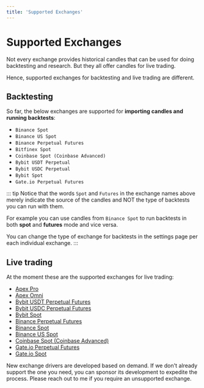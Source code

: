 ```yaml
---
title: 'Supported Exchanges'
---
```


# Supported Exchanges

Not every exchange provides historical candles that can be used for doing backtesting and research. But they all offer candles for live trading.

Hence, supported exchanges for backtesting and live trading are different.

## Backtesting

So far, the below exchanges are supported for **importing candles and running backtests**:

-   `Binance Spot`
-   `Binance US Spot`
-   `Binance Perpetual Futures`
-   `Bitfinex Spot`
-   `Coinbase Spot (Coinbase Advanced)`
-   `Bybit USDT Perpetual`
-   `Bybit USDC Perpetual`
-   `Bybit Spot`
-   `Gate.io Perpetual Futures`

::: tip
Notice that the words `Spot` and `Futures` in the exchange names above merely indicate the source of the candles and NOT the type of backtests you can run with them.

For example you can use candles from `Binance Spot` to run backtests in both **spot** and **futures** mode and vice versa.

You can change the type of exchange for backtests in the settings page per each individual exchange.
:::

## Live trading

At the moment these are the supported exchanges for live trading:

-   [Apex Pro](https://jesse.trade/apex)
-   [Apex Omni](https://jesse.trade/apex)
-   [Bybit USDT Perpetual Futures](https://jesse.trade/bybit)
-   [Bybit USDC Perpetual Futures](https://jesse.trade/bybit)
-   [Bybit Spot](https://jesse.trade/bybit)
-   [Binance Perpetual Futures](https://www.binance.com/en/futures/BTCUSDT)
-   [Binance Spot](https://www.binance.com/en/trade/BTC_USDT?theme=dark&type=spot)
-   [Binance US Spot](https://www.binance.us)
-   [Coinbase Spot (Coinbase Advanced)](https://www.coinbase.com/advanced-trade/spot/BTC-USD) 
-   [Gate.io Perpetual Futures](https://jesse.trade/gate)
-   [Gate.io Spot](https://jesse.trade/gate)

New exchange drivers are developed based on demand. If we don't already support the one you need, you can sponsor its development to expedite the process. Please reach out to me if you require an unsupported exchange.
